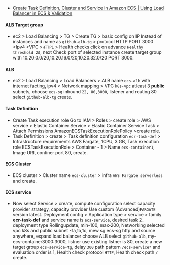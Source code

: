 - [Create Task Definition, Cluster and Service in Amazon ECS | Using Load Balancer in ECS & Validation](https://www.youtube.com/watch?v=MpumO3TP8VY)
#### ALB Target group
- ec2 > Load Balancing > TG > Create TG > basic config on IP Instead of instances and name as `github-alb-tg` > protocol HTTP PORT 3000 >Ipv4 >VPC >`HTTP1` > Health checks click on advance `Healthy threshold 2`s, next Check port of selected instance create target group with 10.20.0.0/20,10.20.16.0/20,10.20.32.0/20 PORT 3000.
#### ALB
- ec2 > Load Balancing > Load Balancers > ALB name `ecs-alb`  with  internet facting, ipv4 > Network mapping > VPC `k8s-vpc` atleast 3 **public** subnets, choose `ecs-sg` inbound `22, 80,3000`, listener and routing 80 select `github-alb-tg` create.
#### Task Definition
- Create Task execution role Go to IAM > Roles > create role > AWS service > Elastic Container Service > Elastic Container Service Task > Attach Permissions AmazonECSTaskExecutionRolePolicy >create role.
- Task Definition > create > Task definition configuration `ecr-task-def` > Infrastructure requirements AWS Fargate, 1CPU, 3 GB, Task execution role ECSTaskExecutionRole > Container - 1 > Name `ecs-container1`, Image URI, continer port 80, create.
#### ECS Cluster
- ECS cluster > Cluster name `ecs-cluster` > infra `AWS Fargate serverless` and create.
#### ECS service
- Now select Service > create, compute configuration select capacity provider strategy, capacity provider Use custom (Advanced)`FARGATE` version latest.  Deployment config > Application type > service > family **ecr-task-def** and service name is `ecs-service`,  desired task 2`, `deployment type Rollingupdate, min-100, max-200, Networking selected vpc k8s and public subnet -1a,1b,1c, mew sg ecs-sg http and source anywhere, expand load balancer choose ALB select `github-alb`, my-ecs-container3000:3000, listner use existing listner  is 80, create a new target group `ecs-service-tg`, delay `300` path pattern `/ecs-service*` and evaluation order is 1, Health check protocol `HTTP`, Health check path `/` create.